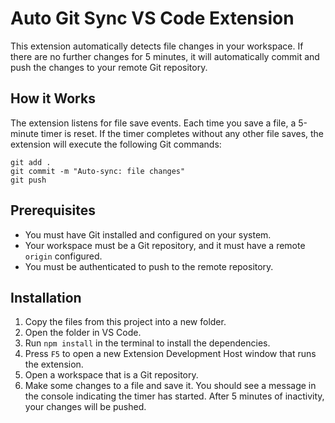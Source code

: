 # Auto Git Sync VS Code Extension

This extension automatically detects file changes in your workspace. If there are no further changes for 5 minutes, it will automatically commit and push the changes to your remote Git repository.

## How it Works

The extension listens for file save events. Each time you save a file, a 5-minute timer is reset. If the timer completes without any other file saves, the extension will execute the following Git commands:

```shell
git add .
git commit -m "Auto-sync: file changes"
git push
```

## Prerequisites

- You must have Git installed and configured on your system.
- Your workspace must be a Git repository, and it must have a remote `origin` configured.
- You must be authenticated to push to the remote repository.

## Installation

1. Copy the files from this project into a new folder.
1. Open the folder in VS Code.
1. Run `npm install` in the terminal to install the dependencies.
1. Press `F5` to open a new Extension Development Host window that runs the extension.
1. Open a workspace that is a Git repository.
1. Make some changes to a file and save it. You should see a message in the console indicating the timer has started. After 5 minutes of inactivity, your changes will be pushed.